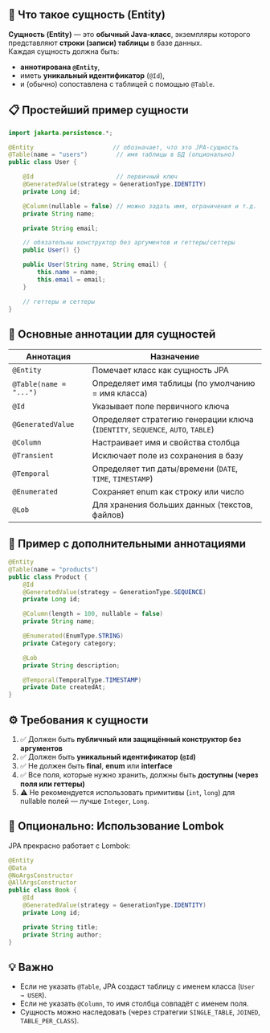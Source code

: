 ## 🧩 Что такое **сущность (Entity)**
**Сущность (Entity)** — это **обычный Java-класс**, экземпляры которого представляют **строки (записи) таблицы** в базе данных.  
Каждая сущность должна быть:
- **аннотирована `@Entity`**,
- иметь **уникальный идентификатор** (`@Id`),
- и (обычно) сопоставлена с таблицей с помощью `@Table`.
## 📋 Простейший пример сущности
```java
import jakarta.persistence.*;

@Entity                      // обозначает, что это JPA-сущность
@Table(name = "users")        // имя таблицы в БД (опционально)
public class User {

    @Id                       // первичный ключ
    @GeneratedValue(strategy = GenerationType.IDENTITY)
    private Long id;

    @Column(nullable = false) // можно задать имя, ограничения и т.д.
    private String name;

    private String email;

    // обязательны конструктор без аргументов и геттеры/сеттеры
    public User() {}

    public User(String name, String email) {
        this.name = name;
        this.email = email;
    }

    // геттеры и сеттеры
}
```
## 🧠 Основные аннотации для сущностей

|Аннотация|Назначение|
|---|---|
|`@Entity`|Помечает класс как сущность JPA|
|`@Table(name = "...")`|Определяет имя таблицы (по умолчанию = имя класса)|
|`@Id`|Указывает поле первичного ключа|
|`@GeneratedValue`|Определяет стратегию генерации ключа (`IDENTITY`, `SEQUENCE`, `AUTO`, `TABLE`)|
|`@Column`|Настраивает имя и свойства столбца|
|`@Transient`|Исключает поле из сохранения в базу|
|`@Temporal`|Определяет тип даты/времени (`DATE`, `TIME`, `TIMESTAMP`)|
|`@Enumerated`|Сохраняет enum как строку или число|
|`@Lob`|Для хранения больших данных (текстов, файлов)|
## 🧱 Пример с дополнительными аннотациями
```java
@Entity
@Table(name = "products")
public class Product {
    @Id
    @GeneratedValue(strategy = GenerationType.SEQUENCE)
    private Long id;

    @Column(length = 100, nullable = false)
    private String name;

    @Enumerated(EnumType.STRING)
    private Category category;

    @Lob
    private String description;

    @Temporal(TemporalType.TIMESTAMP)
    private Date createdAt;
}
```
## ⚙️ Требования к сущности
1. ✅ Должен быть **публичный или защищённый конструктор без аргументов**
2. ✅ Должен быть **уникальный идентификатор (`@Id`)**
3. ✅ Не должен быть **final**, **enum** или **interface**
4. ✅ Все поля, которые нужно хранить, должны быть **доступны (через поля или геттеры)**
5. ⚠️ Не рекомендуется использовать примитивы (`int`, `long`) для nullable полей — лучше `Integer`, `Long`.
## 🧩 Опционально: Использование Lombok
JPA прекрасно работает с Lombok:
```java
@Entity
@Data
@NoArgsConstructor
@AllArgsConstructor
public class Book {
    @Id
    @GeneratedValue(strategy = GenerationType.IDENTITY)
    private Long id;

    private String title;
    private String author;
}
```
## 💡 Важно
- Если не указать `@Table`, JPA создаст таблицу с именем класса (`User → USER`).
- Если не указать `@Column`, то имя столбца совпадёт с именем поля.
- Сущность можно наследовать (через стратегии `SINGLE_TABLE`, `JOINED`, `TABLE_PER_CLASS`).